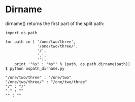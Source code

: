 # Dirname

dirname() returns the first part of the split path:

```
import os.path

for path in [ '/one/two/three', 
              '/one/two/three/',
              '/',
              '.',
              '']:
    print '"%s" : "%s"' % (path, os.path.dirname(path))
$ python ospath_dirname.py

"/one/two/three" : "/one/two"
"/one/two/three/" : "/one/two/three"
"/" : "/"
"." : ""
"" : ""
```
